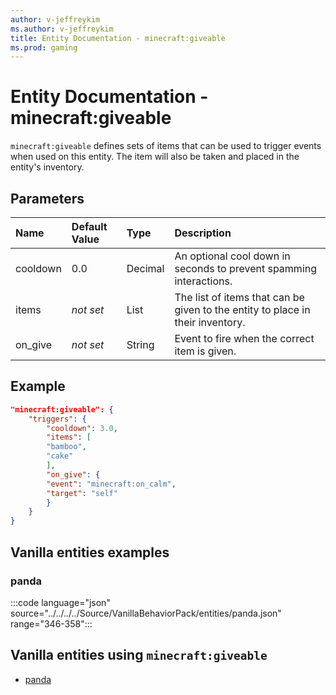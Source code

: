 ```yaml
---
author: v-jeffreykim
ms.author: v-jeffreykim
title: Entity Documentation - minecraft:giveable
ms.prod: gaming
---
```


# Entity Documentation - minecraft:giveable

`minecraft:giveable` defines sets of items that can be used to trigger events when used on this entity. The item will also be taken and placed in the entity's inventory.

## Parameters

|Name |Default Value  |Type  |Description  |
|:----------|:----------|:----------|:----------|
| cooldown| 0.0| Decimal| An optional cool down in seconds to prevent spamming interactions. |
| items| *not set*| List| The list of items that can be given to the entity to place in their inventory. |
| on_give| *not set*| String| Event to fire when the correct item is given. |

## Example

```json
"minecraft:giveable": {
    "triggers": {
        "cooldown": 3.0,
        "items": [
        "bamboo",
        "cake"
        ],
        "on_give": {
        "event": "minecraft:on_calm",
        "target": "self"
        }
    }
}
```

## Vanilla entities examples

### panda

:::code language="json" source="../../../../Source/VanillaBehaviorPack/entities/panda.json" range="346-358":::

## Vanilla entities using `minecraft:giveable`

- [panda](../../../../Source/VanillaBehaviorPack_Snippets/entities/panda.md)